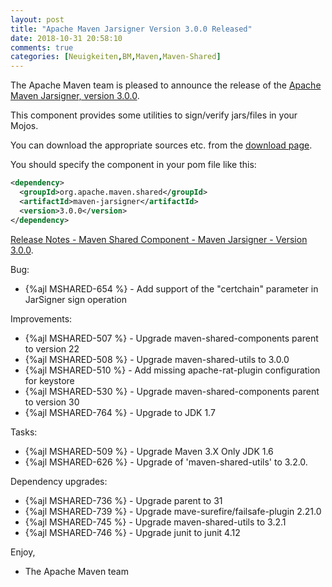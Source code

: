 ```yaml
---
layout: post
title: "Apache Maven Jarsigner Version 3.0.0 Released"
date: 2018-10-31 20:58:10
comments: true
categories: [Neuigkeiten,BM,Maven,Maven-Shared]
---
```

The Apache Maven team is pleased to announce the release of the 
[Apache Maven Jarsigner, version 3.0.0](https://maven.apache.org/shared/maven-jarsigner/).

This component provides some utilities to sign/verify jars/files in your Mojos.

You can download the appropriate sources etc. from the 
[download page](https://maven.apache.org/shared/maven-jarsigner/download.cgi).

You should specify the component in your pom file like this:

``` xml
<dependency>
  <groupId>org.apache.maven.shared</groupId>
  <artifactId>maven-jarsigner</artifactId>
  <version>3.0.0</version>
</dependency>
```

<!-- more -->

[Release Notes - Maven Shared Component - Maven Jarsigner - Version 3.0.0](https://jira.codehaus.org/secure/ReleaseNote.jspa?projectId=11990&version=19865).

Bug:

 * {%ajl MSHARED-654 %} - Add support of the "certchain" parameter in JarSigner sign operation

Improvements:

 * {%ajl MSHARED-507 %} - Upgrade maven-shared-components parent to version 22
 * {%ajl MSHARED-508 %} - Upgrade maven-shared-utils to 3.0.0
 * {%ajl MSHARED-510 %} - Add missing apache-rat-plugin configuration for keystore
 * {%ajl MSHARED-530 %} - Upgrade maven-shared-components parent to version 30
 * {%ajl MSHARED-764 %} - Upgrade to JDK 1.7

Tasks:

 * {%ajl MSHARED-509 %} - Upgrade Maven 3.X Only JDK 1.6
 * {%ajl MSHARED-626 %} - Upgrade of 'maven-shared-utils' to 3.2.0.

Dependency upgrades:

 * {%ajl MSHARED-736 %} - Upgrade parent to 31
 * {%ajl MSHARED-739 %} - Upgrade mave-surefire/failsafe-plugin 2.21.0
 * {%ajl MSHARED-745 %} - Upgrade maven-shared-utils to 3.2.1
 * {%ajl MSHARED-746 %} - Upgrade junit to junit 4.12

Enjoy,

- The Apache Maven team
